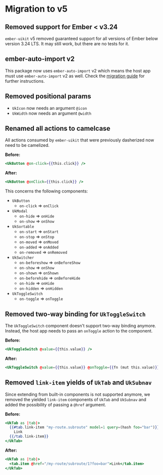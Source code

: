 # Migration to v5

## Removed support for Ember < v3.24

`ember-uikit` v5 removed guaranteed support for all versions of Ember below
version 3.24 LTS. It may still work, but there are no tests for it.

## ember-auto-import v2

This package now uses `ember-auto-import` v2 which means the host app must use
`ember-auto-import` v2 as well. Check the [migration
guide](https://github.com/ef4/ember-auto-import/blob/main/docs/upgrade-guide-2.0.md)
for further instructions.

## Removed positional params

- `UkIcon` now needs an argument `@icon`
- `UkWidth` now needs an argument `@width`

## Renamed all actions to camelcase

All actions consumed by `ember-uikit` that were previously dasherized now need
to be camelized.

**Before:**

```hbs
<UkButton @on-click={{this.click}} />
```

**After:**

```hbs
<UkButton @onClick={{this.click}} />
```

This concerns the following components:

- `UkButton`
  - `on-click` => `onClick`
- `UkModal`
  - `on-hide` => `onHide`
  - `on-show` => `onShow`
- `UkSortable`
  - `on-start` => `onStart`
  - `on-stop` => `onStop`
  - `on-moved` => `onMoved`
  - `on-added` => `onAdded`
  - `on-removed` => `onRemoved`
- `UkSwitcher`
  - `on-beforeshow` => `onBeforeShow`
  - `on-show` => `onShow`
  - `on-shown` => `onShown`
  - `on-beforehide` => `onBeforeHide`
  - `on-hide` => `onHide`
  - `on-hidden` => `onHidden`
- `UkToggleSwitch`
  - `on-toggle` => `onToggle`

## Removed two-way binding for `UkToggleSwitch`

The `UkToggleSwitch` component doesn't support two-way binding anymore. Instead,
the host app needs to pass an `onToggle` action to the component.

**Before:**

```hbs
<UkToggleSwitch @value={{this.value}} />
```

**After:**

```hbs
<UkToggleSwitch @value={{this.value}} @onToggle={{fn (mut this.value)}} />
```

## Removed `link-item` yields of `UkTab` and `UkSubnav`

Since extending from built-in components is not supported anymore, we removed
the yielded `link-item` components of `UkTab` and `UkSubnav` and added the
possibility of passing a `@href` argument.

**Before:**

```hbs
<UkTab as |tab|>
  {{#tab.link-item "my-route.subroute" model=1 query=(hash foo="bar")}}
    Link
  {{/tab.link-item}}
</UkTab>
```

**After:**

```hbs
<UkTab as |tab|>
  <tab.item @href="/my-route/subroute/1?foo=bar">Link</tab.item>
</UkTab>
```
